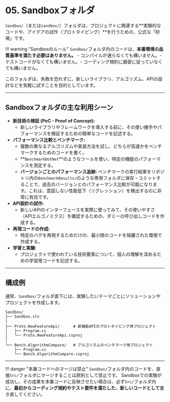 # 05. Sandboxフォルダ

`Sandbox/`（または`sandbox/`）フォルダは、プロジェクトに関連する**実験的なコードや、アイデアの試作（プロトタイピング）**を行うための、公式な「砂場」です。

!!! warning "Sandboxのルール"
`Sandbox/`フォルダ内のコードは、**本番環境の品質基準を満たす必要はありません。** - コンパイルが通らなくても構いません。- テストコードがなくても構いません。- コーディング規約に厳密に従っていなくても構いません。

このフォルダは、失敗を恐れずに、新しいライブラリ、アルゴリズム、APIの設計などを気軽に試すことを目的としています。

---

## Sandboxフォルダの主な利用シーン

- **新技術の検証 (PoC - Proof of Concept):**
  - 新しいライブラリやフレームワークを導入する前に、その使い勝手やパフォーマンスを検証するための簡単なコードを記述する。
- **パフォーマンス比較とベンチマーク:**
  - 複数の異なるアルゴリズムや実装方法を試し、どちらが高速かをベンチマークするためのコードを置く。
  - **`BenchmarkDotNet`**のようなツールを使い、特定の機能のパフォーマンスを測定する。
  - **バージョンごとのパフォーマンス追跡:** ベンチマークの実行結果をリポジトリ内の`BenchmarkResults/`のような専用フォルダに保存・コミットすることで、過去のバージョンとのパフォーマンス比較が可能になります。これは、意図しない性能低下（リグレッション）を検出するのに非常に有効です。
- **API設計の試作:**
  - 新しいAPIのインターフェースを実際に使ってみて、その使いやすさ（APIエルゴノミクス）を確認するための、ダミーの呼び出しコードを作成する。
- **再現コードの作成:**
  - 特定のバグを再現するためだけの、最小限のコードを隔離された環境で作成する。
- **学習と実験:**
  - プロジェクトで使われている技術要素について、個人の理解を深めるための学習用コードを記述する。

---

## 構成例

通常、`Sandbox/`フォルダ直下には、実験したいテーマごとにソリューションやプロジェクトを作成します。

```
Sandbox/
├── Sandbox.sln
│
├── Proto.NewFeatureApi/      # 新機能APIのプロトタイピング用プロジェクト
│   ├── Program.cs
│   └── Proto.NewFeatureApi.csproj
│
└── Bench.AlgorithmCompare/   # アルゴリズムのベンチマーク用プロジェクト
    ├── Program.cs
    └── Bench.AlgorithmCompare.csproj
```

---

!!! danger "本番コードへのマージは禁止"
`Sandbox/`フォルダ内のコードを、直接`Src/`フォルダにマージすることは原則として禁止です。
Sandboxでの実験が成功し、その成果を本番コードに反映させたい場合は、必ず`Src/`フォルダ内に、**最初からコーディング規約やテスト要件を満たした、新しいコードとして**書き直してください。
